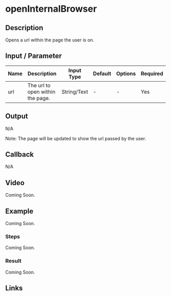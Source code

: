 # openInternalBrowser

## Description

Opens a url within the page the user is on.

## Input / Parameter

| Name | Description | Input Type | Default | Options | Required |
| ------ | ------ | ------ | ------ | ------ | ------ |
| url | The url to open within the page. | String/Text | - | - | Yes |

## Output

N/A

Note: The page will be updated to show the url passed by the user.

## Callback

N/A

## Video

Coming Soon.

<!-- Format: [![Video]({image-path}?raw=true)]({url-link}) -->

## Example

Coming Soon.

<!-- Share a scenario, like a user requirements. -->

### Steps

Coming Soon.

<!-- Show the steps and share some screenshots.

1. .....

Format: ![]({image-path}?raw=true) -->

### Result

Coming Soon.

<!-- Explain the output.

Format: ![]({image-path}?raw=true) -->

## Links